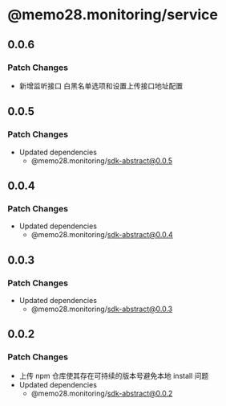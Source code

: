 # @memo28.monitoring/service

## 0.0.6

### Patch Changes

- 新增监听接口 白黑名单选项和设置上传接口地址配置

## 0.0.5

### Patch Changes

- Updated dependencies
  - @memo28.monitoring/sdk-abstract@0.0.5

## 0.0.4

### Patch Changes

- Updated dependencies
  - @memo28.monitoring/sdk-abstract@0.0.4

## 0.0.3

### Patch Changes

- Updated dependencies
  - @memo28.monitoring/sdk-abstract@0.0.3

## 0.0.2

### Patch Changes

- 上传 npm 仓库使其存在可持续的版本号避免本地 install 问题
- Updated dependencies
  - @memo28.monitoring/sdk-abstract@0.0.2
